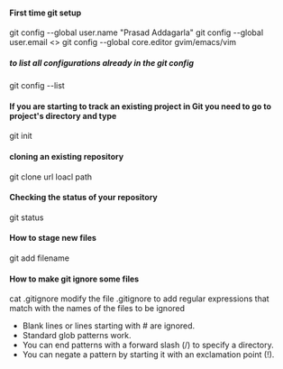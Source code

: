 #### First time git setup
git config --global user.name "Prasad Addagarla"
git config --global user.email <>
git config --global core.editor gvim/emacs/vim
##### to list all configurations already in the git config
git config --list 

#### If you are starting to track an existing project in Git you need to go to project's directory and type
 git init
#### cloning an existing repository
 git clone url loacl path
#### Checking the status of your repository
 git status
#### How to stage new files
 git add filename
#### How to make git ignore some files
 cat .gitignore
 modify the file .gitignore to add regular expressions that match with the names of the files to be ignored
* Blank lines or lines starting with # are ignored.
* Standard glob patterns work.
* You can end patterns with a forward slash (/) to specify a directory.
* You can negate a pattern by starting it with an exclamation point (!).

